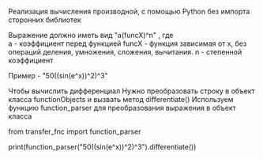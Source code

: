Реализация вычисления производной, с помощью Python без импорта сторонних библиотек


Выражение должно иметь вид "a(funcX)^n" , где  
а - коэффициент перед функцией
funcX - функция зависимая от х, без операций деления, умножения, сложения, вычитания.
n - степенной коэффициент

Пример - "50((sin(e^x))^2)^3"

Чтобы вычислить дифференциал 
Нужно преобразовать строку в объект класса functionObjects и вызвать метод differentiate()
Используем функцию function_parser для преобразования выражения в объект класса

from transfer_fnc import function_parser

print(function_parser("50((sin(e^x))^2)^3").differentiate())

